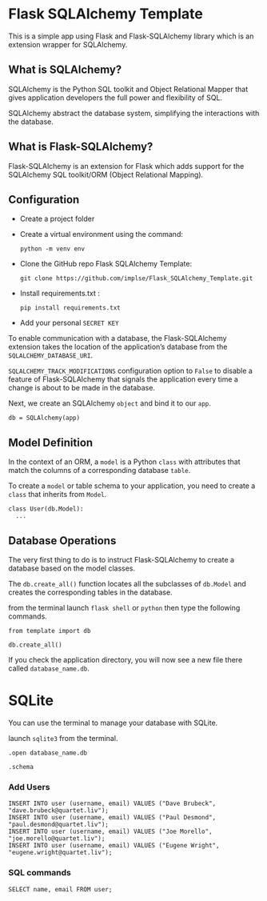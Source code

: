 # Flask SQLAlchemy Template

This is a simple app using Flask and Flask-SQLAlchemy library which is an extension wrapper for SQLAlchemy.

## What is SQLAlchemy?

SQLAlchemy is the Python SQL toolkit and Object Relational Mapper that gives application developers the full power and flexibility of SQL.

SQLAlchemy abstract the database system, simplifying the interactions with the database.


## What is Flask-SQLAlchemy?

Flask-SQLAlchemy is an extension for Flask which adds support for the SQLAlchemy SQL toolkit/ORM (Object Relational Mapping).


## Configuration

- Create a project folder

- Create a virtual environment using the command:

    `python -m venv env`

- Clone the GitHub repo Flask SQLAlchemy Template:

    `git clone https://github.com/implse/Flask_SQLAlchemy_Template.git`

- Install requirements.txt :

    `pip install requirements.txt`

- Add your personal `SECRET KEY`

To enable communication with a database, the Flask-SQLAlchemy extension takes the location of the application’s database from the `SQLALCHEMY_DATABASE_URI`.

`SQLALCHEMY_TRACK_MODIFICATIONS` configuration option to `False` to disable a feature of Flask-SQLAlchemy that signals the application every time a change is about to be made in the database.

Next, we create an SQLAlchemy `object` and bind it to our `app`.

```
db = SQLAlchemy(app)

```


## Model Definition

In the context of an ORM, a `model` is a Python `class` with attributes that
match the columns of a corresponding database `table`.

To create a `model` or table schema to your application, you need to create a `class` that inherits from `Model`.

```
class User(db.Model):
  ...

```


## Database Operations

The very first thing to do is to instruct Flask-SQLAlchemy to create a database based
on the model classes.

The `db.create_all()` function locates all the subclasses of `db.Model` and creates the corresponding tables in the database.

from the terminal launch `flask shell` or `python` then type the following commands.

```
from template import db

db.create_all()

```

If you check the application directory, you will now see a new file there called `database_name.db`.


# SQLite

You can use the terminal to manage your database with SQLite.

launch `sqlite3` from the terminal.

```
.open database_name.db

.schema
````

### Add Users

```
INSERT INTO user (username, email) VALUES ("Dave Brubeck", "dave.brubeck@quartet.liv");
INSERT INTO user (username, email) VALUES ("Paul Desmond", "paul.desmond@quartet.liv");
INSERT INTO user (username, email) VALUES ("Joe Morello", "joe.morello@quartet.liv");
INSERT INTO user (username, email) VALUES ("Eugene Wright", "eugene.wright@quartet.liv");
```

### SQL commands

```
SELECT name, email FROM user;

```

